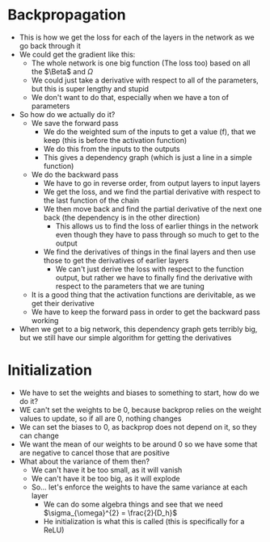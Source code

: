 # Backpropagation

- This is how we get the loss for each of the layers in the network as we go back through it
- We could get the gradient like this:
    - The whole network is one big function (The loss too) based on all the $\Beta$ and $\Omega$
    - We could just take a derivative with respect to all of the parameters, but this is super lengthy and stupid
    - We don't want to do that, especially when we have a ton of parameters
- So how do we actually do it?
    - We save the forward pass
        - We do the weighted sum of the inputs to get a value (f), that we keep (this is before the activation function)
        - We do this from the inputs to the outputs
        - This gives a dependency graph (which is just a line in a simple function)
    - We do the backward pass
        - We have to go in reverse order, from output layers to input layers
        - We get the loss, and we find the partial derivative with respect to the last function of the chain
        - We then move back and find the partial derivative of the next one back (the dependency is in the other direction)
            - This allows us to find the loss of earlier things in the network even though they have to pass through so much to get to the output
        - We find the derivatives of things in the final layers and then use those to get the derivatives of earlier layers
            - We can't just derive the loss with respect to the function output, but rather we have to finally find the derivative with respect to the parameters that we are tuning
    - It is a good thing that the activation functions are derivitable, as we get their derivative
    - We have to keep the forward pass in order to get the backward pass working
- When we get to a big network, this dependency graph gets terribly big, but we still have our simple algorithm for getting the derivatives


# Initialization

- We have to set the weights and biases to something to start, how do we do it?
- WE can't set the weights to be 0, because backprop relies on the weight values to update, so if all are 0, nothing changes
- We can set the biases to 0, as backprop does not depend on it, so they can change
- We want the mean of our weights to be around 0 so we have some that are negative to cancel those that are positive
- What about the variance of them then?
    - We can't have it be too small, as it will vanish
    - We can't have it be too big, as it will explode
    - So... let's enforce the weights to have the same variance at each layer
        - We can do some algebra things and see that we need $\sigma_{\omega}^{2} = \frac{2}{D_h}$
        - He initialization is what this is called (this is specifically for a ReLU)
